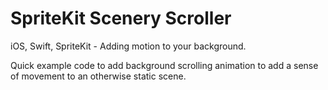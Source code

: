 # SpriteKit Scenery Scroller
iOS, Swift, SpriteKit - Adding motion to your background.

Quick example code to add background scrolling animation to add a sense of movement to an otherwise static scene.
